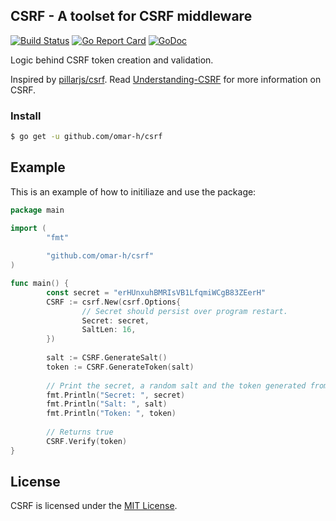 ## CSRF - A toolset for CSRF middleware
[![Build Status](https://travis-ci.org/omar-h/csrf.svg?branch=master)](https://travis-ci.org/omar-h/csrf)
[![Go Report Card](https://goreportcard.com/badge/github.com/omar-h/csrf)](https://goreportcard.com/report/github.com/omar-h/csrf)
[![GoDoc](https://godoc.org/github.com/omar-h/csrf?status.svg)](https://godoc.org/github.com/omar-h/csrf)


Logic behind CSRF token creation and validation.

Inspired by [pillarjs/csrf](https://github.com/pillarjs/csrf). Read [Understanding-CSRF](https://github.com/pillarjs/understanding-csrf) for more information on CSRF.

### Install
```Bash
$ go get -u github.com/omar-h/csrf
```

## Example
This is an example of how to initiliaze and use the package:
```Go
package main

import (
        "fmt"
        
        "github.com/omar-h/csrf"
)

func main() {
        const secret = "erHUnxuhBMRIsVB1LfqmiWCgB83ZEerH"
        CSRF := csrf.New(csrf.Options{
                // Secret should persist over program restart.
                Secret: secret,
                SaltLen: 16,
        })
        
        salt := CSRF.GenerateSalt()
        token := CSRF.GenerateToken(salt)
        
        // Print the secret, a random salt and the token generated from them.
        fmt.Println("Secret: ", secret)
        fmt.Println("Salt: ", salt)
        fmt.Println("Token: ", token)
        
        // Returns true
        CSRF.Verify(token)
}
```

## License
CSRF is licensed under the [MIT License](https://github.com/omar-h/csrf/blob/master/LICENSE.txt).
